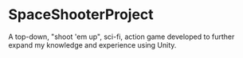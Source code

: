 # SpaceShooterProject
A top-down, "shoot 'em up", sci-fi, action game developed to further expand my knowledge and experience using Unity. 
